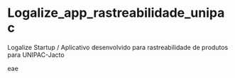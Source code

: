 # Logalize_app_rastreabilidade_unipac
Logalize Startup / Aplicativo desenvolvido para rastreabilidade de produtos para UNIPAC-Jacto

eae
